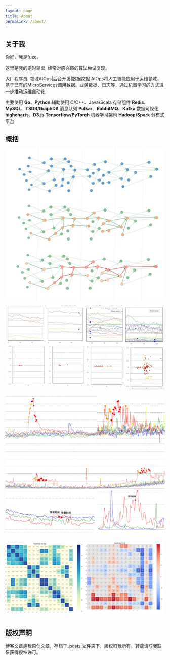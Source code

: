 ```yaml
---
layout: page
title: About
permalink: /about/
---
```


## 关于我
你好，我是fuze。

这里是我的定时输出, 经常对感兴趣的算法尝试复现。

大厂程序员, 领域AIOps|后台开发|数据挖掘
AIOps将人工智能应用于运维领域，基于已有的MicroServices调用数据、业务数据、日志等，通过机器学习的方式进一步推动运维自动化

主要使用 **Go**、**Python** 辅助使用 C/C++、Java/Scala
存储组件 **Redis**、**MySQL**、**TSDB/GraphDB**
消息队列 **Pulsar**、**RabbitMQ**、**Kafka**
数据可视化 **highcharts**、**D3.js**
**Tensorflow/PyTorch** 机器学习架构
**Hadoop/Spark** 分布式平台

## 概括

![topology](https://raw.githubusercontent.com/ZhongFuze/ZhongFuze.github.io/main/images/topology.jpeg)

![ripple_effect](https://raw.githubusercontent.com/ZhongFuze/ZhongFuze.github.io/main/images/ripple.jpeg) 

![abnormal](https://raw.githubusercontent.com/ZhongFuze/ZhongFuze.github.io/main/images/abnormal.jpeg)

![convergence](https://raw.githubusercontent.com/ZhongFuze/ZhongFuze.github.io/main/images/convergence.jpeg)



## 版权声明

博客文章是我原创文章，存档于_posts 文件夹下，版权归我所有，转载请与我联系获得授权许可。
